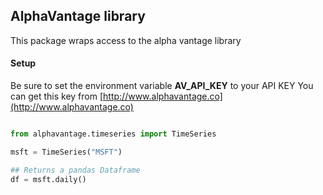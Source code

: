 ## AlphaVantage library

This package wraps access to the alpha vantage library

#### Setup
Be sure to set the environment variable <b>AV_API_KEY</b> to your API KEY
You can get this key from [http://www.alphavantage.co](http://www.alphavantage.co)

```python

from alphavantage.timeseries import TimeSeries

msft = TimeSeries("MSFT")

## Returns a pandas Dataframe
df = msft.daily()

```
